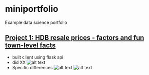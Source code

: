 # miniportfolio
Example data science portfolio

## [Project 1: HDB resale prices - factors and fun town-level facts](https://github.com/kellyongcm/resale_analysis)
- built client using flask api
- did XX
![alt text](https://github.com/kellyongcm/resale_analysis/tree/main/img/MRT_proximity_overall.png)
- Specific differences
![alt text](https://github.com/kellyongcm/resale_analysis/tree/main/img/MRT_proximity_Bedok.png)
![alt text](https://github.com/kellyongcm/resale_analysis/tree/main/img/MRT_proximity_CCK.png)
